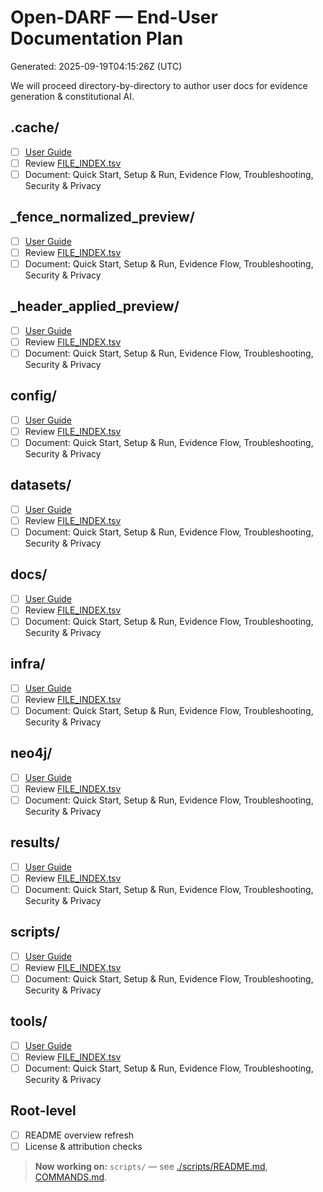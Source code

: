 # Open-DARF — End-User Documentation Plan
Generated: 2025-09-19T04:15:26Z (UTC)

We will proceed directory-by-directory to author user docs for evidence generation & constitutional AI.

## .cache/
- [ ] [User Guide](./.cache/README.md)
- [ ] Review [FILE_INDEX.tsv](./.cache/FILE_INDEX.tsv)
- [ ] Document: Quick Start, Setup & Run, Evidence Flow, Troubleshooting, Security & Privacy

## _fence_normalized_preview/
- [ ] [User Guide](./_fence_normalized_preview/README.md)
- [ ] Review [FILE_INDEX.tsv](./_fence_normalized_preview/FILE_INDEX.tsv)
- [ ] Document: Quick Start, Setup & Run, Evidence Flow, Troubleshooting, Security & Privacy

## _header_applied_preview/
- [ ] [User Guide](./_header_applied_preview/README.md)
- [ ] Review [FILE_INDEX.tsv](./_header_applied_preview/FILE_INDEX.tsv)
- [ ] Document: Quick Start, Setup & Run, Evidence Flow, Troubleshooting, Security & Privacy

## config/
- [ ] [User Guide](./config/README.md)
- [ ] Review [FILE_INDEX.tsv](./config/FILE_INDEX.tsv)
- [ ] Document: Quick Start, Setup & Run, Evidence Flow, Troubleshooting, Security & Privacy

## datasets/
- [ ] [User Guide](./datasets/README.md)
- [ ] Review [FILE_INDEX.tsv](./datasets/FILE_INDEX.tsv)
- [ ] Document: Quick Start, Setup & Run, Evidence Flow, Troubleshooting, Security & Privacy

## docs/
- [ ] [User Guide](./docs/README.md)
- [ ] Review [FILE_INDEX.tsv](./docs/FILE_INDEX.tsv)
- [ ] Document: Quick Start, Setup & Run, Evidence Flow, Troubleshooting, Security & Privacy

## infra/
- [ ] [User Guide](./infra/README.md)
- [ ] Review [FILE_INDEX.tsv](./infra/FILE_INDEX.tsv)
- [ ] Document: Quick Start, Setup & Run, Evidence Flow, Troubleshooting, Security & Privacy

## neo4j/
- [ ] [User Guide](./neo4j/README.md)
- [ ] Review [FILE_INDEX.tsv](./neo4j/FILE_INDEX.tsv)
- [ ] Document: Quick Start, Setup & Run, Evidence Flow, Troubleshooting, Security & Privacy

## results/
- [ ] [User Guide](./results/README.md)
- [ ] Review [FILE_INDEX.tsv](./results/FILE_INDEX.tsv)
- [ ] Document: Quick Start, Setup & Run, Evidence Flow, Troubleshooting, Security & Privacy

## scripts/
- [ ] [User Guide](./scripts/README.md)
- [ ] Review [FILE_INDEX.tsv](./scripts/FILE_INDEX.tsv)
- [ ] Document: Quick Start, Setup & Run, Evidence Flow, Troubleshooting, Security & Privacy

## tools/
- [ ] [User Guide](./tools/README.md)
- [ ] Review [FILE_INDEX.tsv](./tools/FILE_INDEX.tsv)
- [ ] Document: Quick Start, Setup & Run, Evidence Flow, Troubleshooting, Security & Privacy

## Root-level
- [ ] README overview refresh
- [ ] License & attribution checks

> **Now working on:** `scripts/` — see [./scripts/README.md](./scripts/README.md), [COMMANDS.md](./scripts/COMMANDS.md).
